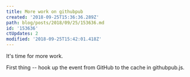 ```yaml
---
title: More work on githubpub
created: '2018-09-25T15:36:36.289Z'
path: blog/posts/2018/09/25/153636.md
id: '153636'
ctUpdates: 2
modified: '2018-09-25T15:42:01.418Z'
---
```

It's time for more work.

First thing -- hook up the event from GitHub to the cache in githubpub.js.